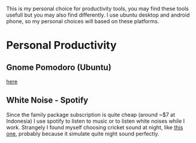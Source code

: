 This is my personal choice for productivity tools, you may find these tools usefull but you may also find differently. I use ubuntu desktop and android phone, so my personal choices will based on these platforms.

# Personal Productivity
## Gnome Pomodoro (Ubuntu)
[here](http://gnomepomodoro.org/)

## White Noise - Spotify
Since the family package subscription is quite cheap (around ~$7 at Indonesia) I use spotify to listen to music or to listen white noises while I work. Strangely I found myself choosing cricket sound at night, like [this one](https://open.spotify.com/track/2PTeWBhkoVfuaRZSreVDyf), probably because it simulate quite night sound perfectly. 